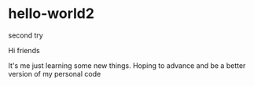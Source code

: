 # hello-world2
second try

Hi friends

It's me just learning some new things. Hoping to advance and be a better version of my personal code
